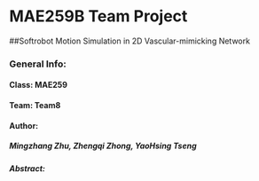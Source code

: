 # MAE259B Team Project
##Softrobot Motion Simulation in 2D Vascular-mimicking Network

### General Info: 
#### Class: MAE259
#### Team: Team8
#### Author: 
##### Mingzhang Zhu, Zhengqi Zhong, YaoHsing Tseng


##### Abstract: 








